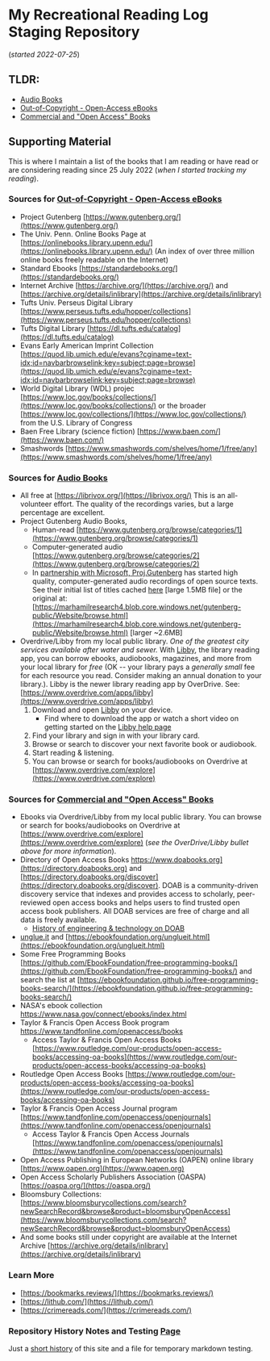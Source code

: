 # My Recreational Reading Log Staging Repository  
(*started 2022-07-25*)  

## TLDR:  
* [Audio Books](AudioBooks/)  
* [Out-of-Copyright - Open-Access eBooks](OpenSourceTexts/)  
* [Commercial and "Open Access" Books](Books/)  


## Supporting Material  
This is where I maintain a list of the books that I am reading or have read or are considering reading since 25 July 2022 (*when I started tracking my reading*).  


### Sources for [Out-of-Copyright - Open-Access eBooks](OpenSourceTexts/)  
  * Project Gutenberg  [https://www.gutenberg.org/](https://www.gutenberg.org/)  
  * The Univ. Penn. Online Books Page at  [https://onlinebooks.library.upenn.edu/](https://onlinebooks.library.upenn.edu/) (An index of over three million online books freely readable on the Internet)  
  * Standard Ebooks  [https://standardebooks.org/](https://standardebooks.org/)  
  * Internet Archive [https://archive.org/](https://archive.org/) and [https://archive.org/details/inlibrary](https://archive.org/details/inlibrary)  
  * Tufts Univ. Perseus Digital Library [https://www.perseus.tufts.edu/hopper/collections](https://www.perseus.tufts.edu/hopper/collections)  
  * Tufts Digital Library [https://dl.tufts.edu/catalog](https://dl.tufts.edu/catalog)  
  * Evans Early American Imprint Collection  [https://quod.lib.umich.edu/e/evans?cginame=text-idx;id=navbarbrowselink;key=subject;page=browse](https://quod.lib.umich.edu/e/evans?cginame=text-idx;id=navbarbrowselink;key=subject;page=browse)  
  * World Digital Library (WDL) projec [https://www.loc.gov/books/collections/](https://www.loc.gov/books/collections/) or the broader [https://www.loc.gov/collections/](https://www.loc.gov/collections/) from the U.S. Library of Congress  
  * Baen Free Library (science fiction) [https://www.baen.com/](https://www.baen.com/)  
  * Smashwords [https://www.smashwords.com/shelves/home/1/free/any](https://www.smashwords.com/shelves/home/1/free/any)  


### Sources for [Audio Books](AudioBooks/)  
  * All free at [https://librivox.org/](https://librivox.org/)  This is an all-volunteer effort.  The quality of the recordings varies, but a large percentage are excellent.  
  * Project Gutenberg Audio Books,  
    * Human-read  [https://www.gutenberg.org/browse/categories/1](https://www.gutenberg.org/browse/categories/1)  
    * Computer-generated audio  [https://www.gutenberg.org/browse/categories/2](https://www.gutenberg.org/browse/categories/2)  
	* In [partnership with Microsoft, Proj.Gutenberg](https://marhamilresearch4.blob.core.windows.net/gutenberg-public/Website/index.html) has started high quality, computer-generated audio recordings of open source texts. See their initial list of titles cached [here](AudioBooks/MS-Gutenberg-Audio-Books-2023-03-10) [large 1.5MB file] or the original at: [https://marhamilresearch4.blob.core.windows.net/gutenberg-public/Website/browse.html](https://marhamilresearch4.blob.core.windows.net/gutenberg-public/Website/browse.html) [larger ~2.6MB]  
  * Overdrive/Libby from my local public library.  *One of the greatest city services available after water and sewer.*  With [Libby](https://www.overdrive.com/apps/libby), the library reading app, you can borrow ebooks, audiobooks, magazines, and more from your local library for *free* (OK -- your library pays a *generally small* fee for each resource you read. Consider making an annual donation to your library.).  Libby is the newer library reading app by OverDrive. See: [https://www.overdrive.com/apps/libby](https://www.overdrive.com/apps/libby)  
    1. Download and open [Libby](https://www.overdrive.com/apps/libby) on your device.  
	   * Find where to download the app or watch a short video on getting started on the [Libby help page](https://help.libbyapp.com/en-us/6103.htm?tocpath=Home%7CGetting%20started%7C_____1)  
    2. Find your library and sign in with your library card.  
    3. Browse or search to discover your next favorite book or audiobook.  
    4. Start reading & listening.  
	5. You can browse or search for books/audiobooks on Overdrive at [https://www.overdrive.com/explore](https://www.overdrive.com/explore)  


### Sources for [Commercial and "Open Access" Books](Books/)  
  * Ebooks via Overdrive/Libby from my local public library.  You can browse or search for books/audiobooks on Overdrive at [https://www.overdrive.com/explore](https://www.overdrive.com/explore)  (*see the OverDrive/Libby bullet above for more information*).  
  * Directory of Open Access Books https://www.doabooks.org](https://directory.doabooks.org) and [https://directory.doabooks.org/discover](https://directory.doabooks.org/discover).  DOAB is a community-driven discovery service that indexes and provides access to scholarly, peer-reviewed open access books and helps users to find trusted open access book publishers. All DOAB services are free of charge and all data is freely available.  
    * [History of engineering & technology on DOAB](https://directory.doabooks.org/discover?query=history&filtertype=classification_text&filter_relational_operator=equals&filter=History+of+engineering+%26+technology)  
  * [unglue.it](https://unglue.it/) and [https://ebookfoundation.org/unglueit.html](https://ebookfoundation.org/unglueit.html)  
  * Some Free Programming Books [https://github.com/EbookFoundation/free-programming-books/](https://github.com/EbookFoundation/free-programming-books/) and search the list at [https://ebookfoundation.github.io/free-programming-books-search/](https://ebookfoundation.github.io/free-programming-books-search/)  
  * NASA's ebook collection https://www.nasa.gov/connect/ebooks/index.html  
  * Taylor & Francis Open Access Book program https://www.tandfonline.com/openaccess/books  
    * Access Taylor & Francis Open Access Books [https://www.routledge.com/our-products/open-access-books/accessing-oa-books](https://www.routledge.com/our-products/open-access-books/accessing-oa-books)  
  * Routledge Open Access Books [https://www.routledge.com/our-products/open-access-books/accessing-oa-books](https://www.routledge.com/our-products/open-access-books/accessing-oa-books)  
  * Taylor & Francis Open Access Journal program [https://www.tandfonline.com/openaccess/openjournals](https://www.tandfonline.com/openaccess/openjournals)  
    * Access Taylor & Francis Open Access Journals [https://www.tandfonline.com/openaccess/openjournals](https://www.tandfonline.com/openaccess/openjournals)  
  * Open Access Publishing in European Networks (OAPEN) online library [https://www.oapen.org](https://www.oapen.org)  
  * Open Access Scholarly Publishers Association (OASPA) [https://oaspa.org/](https://oaspa.org/)  
  * Bloomsbury Collections: [https://www.bloomsburycollections.com/search?newSearchRecord&browse&product=bloomsburyOpenAccess](https://www.bloomsburycollections.com/search?newSearchRecord&browse&product=bloomsburyOpenAccess)  
  * And some books still under copyright are available at the Internet Archive  [https://archive.org/details/inlibrary](https://archive.org/details/inlibrary)  


### Learn More  
* [https://bookmarks.reviews/](https://bookmarks.reviews/)  
* [https://lithub.com/](https://lithub.com/)  
* [https://crimereads.com/](https://crimereads.com/)  


### Repository History Notes and Testing [Page](repohistory.md)  
Just a [short history](repohistory.md) of this site and a file for temporary markdown testing.
